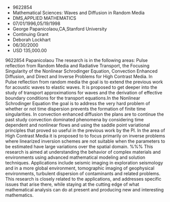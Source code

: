 
* 9622854
* Mathematical Sciences: Waves and Diffusion in Random Media
* DMS,APPLIED MATHEMATICS
* 07/01/1996,05/19/1998
* George Papanicolaou,CA,Stanford University
* Continuing Grant
* Deborah Lockhart
* 06/30/2000
* USD 135,000.00

9622854 Papanicolaou The research is in the following areas: Pulse reflection
from Random Media and Radiative Transport, the Focusing Singularity of the
Nonlinear Schrodinger Equation, Convection Enhanced Diffusion, and Direct and
Inverse Problems for High Contrast Media. In Pulse reflection from random media
the goal is to extend the previous work for acoustic waves to elastic waves. It
is proposed to get deeper into the study of transport approximations for waves
and the derivation of effective boundary conditions for the transport
equations.In the Nonlinear Schrodinger Equation the goal is to address the very
hard problem of whether or not time dispersion prevents the formation of finite
time singularities. In convection enhanced diffusion the plans are to continue
the past study convection dominated phenomena by considering time dependent and
nonlinear flows and using the saddle point variational principles that proved so
useful in the previous work by the PI. In the area of High Contrast Media it is
proposed to to focus primarily on inverse problems where linearized inversion
schemes are not suitable when the parameters to be estimated have large
variations over the spatial domain. %%% This research is aimed at understanding
the behavior of complex materials and environments using advanced mathematical
modeling and solution techniques. Applications include seismic imaging in
exploration seismology and in a more global environment, tomographic imaging of
geophysical environments, turbulent dispersion of contaminants and related
problems. This research is closely related to the applications, and addresses
specific issues that arise there, while staying at the cutting edge of what
mathematical analysis can do at present and producing new and interesting
mathematics.

